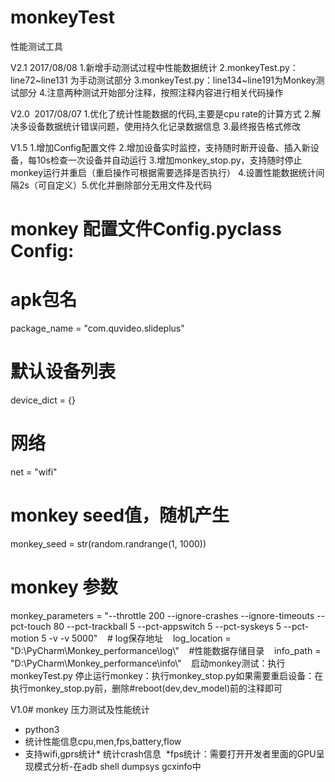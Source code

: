 # monkeyTest
性能测试工具

V2.1 2017/08/08
1.新增手动测试过程中性能数据统计
2.monkeyTest.py：line72~line131 为手动测试部分
3.monkeyTest.py：line134~line191为Monkey测试部分
4.注意两种测试开始部分注释，按照注释内容进行相关代码操作

V2.0  2017/08/07
1.优化了统计性能数据的代码,主要是cpu rate的计算方式
2.解决多设备数据统计错误问题，使用持久化记录数据信息
3.最终报告格式修改

V1.5
1.增加Config配置文件
2.增加设备实时监控，支持随时断开设备、插入新设备，每10s检查一次设备并自动运行
3.增加monkey_stop.py，支持随时停止monkey运行并重启（重启操作可根据需要选择是否执行）
4.设置性能数据统计间隔2s（可自定义）5.优化并删除部分无用文件及代码
# monkey 配置文件Config.pyclass Config:   
# apk包名    
package_name = "com.quvideo.slideplus"    
# 默认设备列表    
device_dict = {}    
# 网络
net = "wifi"    
# monkey seed值，随机产生    
monkey_seed = str(random.randrange(1, 1000))    
# monkey 参数    
monkey_parameters = "--throttle 200 --ignore-crashes --ignore-timeouts --pct-touch 80 --pct-trackball 5 --pct-appswitch 5 --pct-syskeys 5 --pct-motion 5 -v -v 5000"    # log保存地址    log_location = "D:\\PyCharm\\Monkey_performance\\log\\"    #性能数据存储目录    info_path = "D:\\PyCharm\\Monkey_performance\\info\\"    
启动monkey测试：执行monkeyTest.py
停止运行monkey：执行monkey_stop.py如果需要重启设备：在执行monkey_stop.py前，删除#reboot(dev,dev_model)前的注释即可  

V1.0# monkey 压力测试及性能统计
* python3 
* 统计性能信息cpu,men,fps,battery,flow
* 支持wifi,gprs统计* 统计crash信息 
*fps统计：需要打开开发者里面的GPU呈现模式分析-在adb shell dumpsys gcxinfo中
